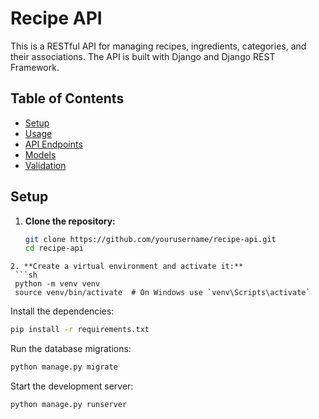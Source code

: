 # Recipe API

This is a RESTful API for managing recipes, ingredients, categories, and their associations. The API is built with Django and Django REST Framework.

## Table of Contents
- [Setup](#setup)
- [Usage](#usage)
- [API Endpoints](#api-endpoints)
- [Models](#models)
- [Validation](#validation)

## Setup

1. **Clone the repository:**
   ```sh
   git clone https://github.com/yourusername/recipe-api.git
   cd recipe-api
  ```
2. **Create a virtual environment and activate it:**
   ```sh
   python -m venv venv
   source venv/bin/activate  # On Windows use `venv\Scripts\activate`
   ```

Install the dependencies:
```sh
pip install -r requirements.txt
```

Run the database migrations:
```sh
python manage.py migrate
```

Start the development server:
```sh
python manage.py runserver
```
